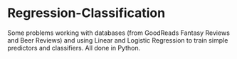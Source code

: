 # Regression-Classification

Some problems working with databases (from GoodReads Fantasy Reviews and Beer Reviews) and using Linear and Logistic Regression to train simple predictors and classifiers. All done in Python.
